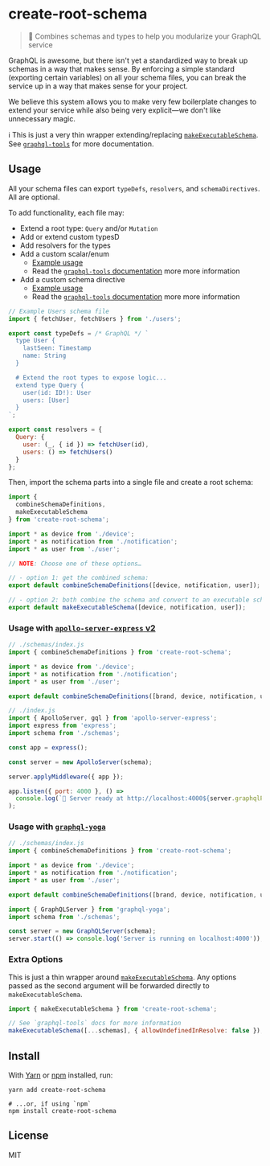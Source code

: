 # create-root-schema

> 🌿 Combines schemas and types to help you modularize your GraphQL service

GraphQL is awesome, but there isn't yet a standardized way to break up schemas
in a way that makes sense. By enforcing a simple standard (exporting certain variables) on all your schema
files, you can break the service up in a way that makes sense for your project.

We believe this system allows you to make very few boilerplate changes to extend
your service while also being very explicit—we don't like unnecessary magic.

ℹ️ This is just a very thin wrapper extending/replacing [`makeExecutableSchema`](https://www.apollographql.com/docs/graphql-tools/generate-schema/).
See [`graphql-tools`](https://www.apollographql.com/docs/graphql-tools/) for more documentation.

## Usage

All your schema files can export `typeDefs`, `resolvers`, and
`schemaDirectives`. All are optional.

To add functionality, each file may:

- Extend a root type: `Query` and/or `Mutation`
- Add or extend custom typesD
- Add resolvers for the types
- Add a custom scalar/enum
  - [Example usage](./src/testHelpers/schemas/timestamp.js)
  - Read the [`graphql-tools`
    documentation](https://www.apollographql.com/docs/graphql-tools/scalars/)
    more more information
- Add a custom schema directive
  - [Example usage](./src/testHelpers/schemas/upperCase.js)
  - Read the [`graphql-tools`
    documentation](https://www.apollographql.com/docs/apollo-server/schema/directives/)
    more more information

```js
// Example Users schema file
import { fetchUser, fetchUsers } from './users';

export const typeDefs = /* GraphQL */ `
  type User {
    lastSeen: Timestamp
    name: String
  }

  # Extend the root types to expose logic...
  extend type Query {
    user(id: ID!): User
    users: [User]
  }
`;

export const resolvers = {
  Query: {
    user: (_, { id }) => fetchUser(id),
    users: () => fetchUsers()
  }
};
```

Then, import the schema parts into a single file and create a root schema:

```js
import {
  combineSchemaDefinitions,
  makeExecutableSchema
} from 'create-root-schema';

import * as device from './device';
import * as notification from './notification';
import * as user from './user';

// NOTE: Choose one of these options…

// - option 1: get the combined schema:
export default combineSchemaDefinitions([device, notification, user]);

// - option 2: both combine the schema and convert to an executable schema:
export default makeExecutableSchema([device, notification, user]);
```

### Usage with [`apollo-server-express` v2](https://github.com/apollographql/apollo-server)

```js
// ./schemas/index.js
import { combineSchemaDefinitions } from 'create-root-schema';

import * as device from './device';
import * as notification from './notification';
import * as user from './user';

export default combineSchemaDefinitions([brand, device, notification, user]);
```

```js
// ./index.js
import { ApolloServer, gql } from 'apollo-server-express';
import express from 'express';
import schema from './schemas';

const app = express();

const server = new ApolloServer(schema);

server.applyMiddleware({ app });

app.listen({ port: 4000 }, () =>
  console.log(`🚀 Server ready at http://localhost:4000${server.graphqlPath}`)
);
```

### Usage with [`graphql-yoga`](https://github.com/prisma-labs/graphql-yoga)

```js
// ./schemas/index.js
import { combineSchemaDefinitions } from 'create-root-schema';

import * as device from './device';
import * as notification from './notification';
import * as user from './user';

export default combineSchemaDefinitions([brand, device, notification, user]);
```

```js
import { GraphQLServer } from 'graphql-yoga';
import schema from './schemas';

const server = new GraphQLServer(schema);
server.start(() => console.log('Server is running on localhost:4000'));
```

### Extra Options

This is just a thin wrapper around [`makeExecutableSchema`](https://www.apollographql.com/docs/graphql-tools/generate-schema/). Any options passed as the second argument will be forwarded directly to `makeExecutableSchema`.

```js
import { makeExecutableSchema } from 'create-root-schema';

// See `graphql-tools` docs for more information
makeExecutableSchema([...schemas], { allowUndefinedInResolve: false });
```

## Install

With [Yarn](https://yarnpkg.com/) or [npm](https://npmjs.org/) installed, run:

```
yarn add create-root-schema

# ...or, if using `npm`
npm install create-root-schema
```

## License

MIT
